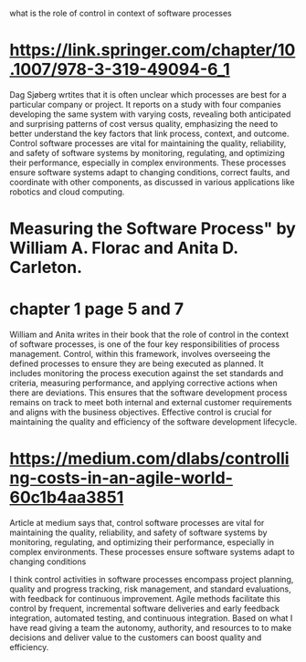 what is the role of control in context of  software processes


# https://link.springer.com/chapter/10.1007/978-3-319-49094-6_1
Dag Sjøberg wrtites that it is often unclear which processes are best for a particular company or project. It reports on a study with four companies developing the same system with varying costs, revealing both anticipated and surprising patterns of cost versus quality, emphasizing the need to better understand the key factors that link process, context, and outcome.
Control software processes are vital for maintaining the quality, reliability, and safety of software systems by monitoring, regulating, and optimizing their performance, especially in complex environments. These processes ensure software systems adapt to changing conditions, correct faults, and coordinate with other components, as discussed in various applications like robotics and cloud computing.

# Measuring the Software Process" by William A. Florac and Anita D. Carleton.
# chapter 1 page 5 and 7
William and Anita writes in their book that the role of control in the context of software processes, is one of the four key responsibilities of process management. Control, within this framework, involves overseeing the defined processes to ensure they are being executed as planned. It includes monitoring the process execution against the set standards and criteria, measuring performance, and applying corrective actions when there are deviations. This ensures that the software development process remains on track to meet both internal and external customer requirements and aligns with the business objectives. Effective control is crucial for maintaining the quality and efficiency of the software development lifecycle.

# https://medium.com/dlabs/controlling-costs-in-an-agile-world-60c1b4aa3851
Article at medium says that, control software processes are vital for maintaining the quality, reliability, and safety of software systems by monitoring, regulating, and optimizing their performance, especially in complex environments. These processes ensure software systems adapt to changing conditions

I think control activities in software processes encompass project planning, quality and progress tracking, risk management, and standard evaluations, with feedback for continuous improvement. Agile methods facilitate this control by frequent, incremental software deliveries and early feedback integration, automated testing, and continuous integration. Based on what I have read giving a team the autonomy, authority, and resources to to make decisions and deliver value to the customers can boost quality and efficiency.